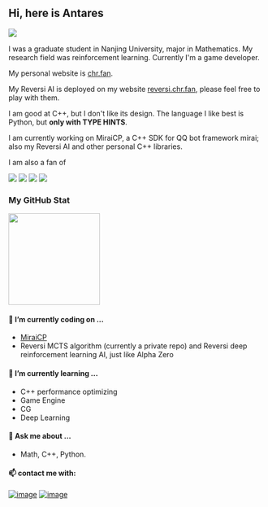 ## Hi, here is Antares

<a href="https://visitor-badge.glitch.me"><img align='left' src="https://visitor-badge.glitch.me/badge?page_id=Antares0982.Antares0982"/></a><br> 

I was a graduate student in Nanjing University, major in Mathematics. My research field was reinforcement learning. Currently I'm a game developer.

My personal website is [chr.fan](https://chr.fan/).

My Reversi AI is deployed on my website [reversi.chr.fan](http://reversi.chr.fan), please feel free to play with them.

I am good at C++, but I don't like its design. The language I like best is Python, but **only with TYPE HINTS**.

I am currently working on MiraiCP, a C++ SDK for QQ bot framework mirai; also my Reversi AI and other personal C++ libraries.

I am also a fan of

![](https://img.shields.io/badge/Steam-000000?style=for-the-badge&logo=steam&logoColor=white)   ![](https://img.shields.io/badge/Arch_Linux-1793D1?style=for-the-badge&logo=arch-linux&logoColor=white)   ![](https://img.shields.io/badge/unreal%20engine-0E1128?style=for-the-badge&logo=unrealengine) ![](https://img.shields.io/badge/PyTorch-EE4C2C?style=for-the-badge&logo=pytorch&logoColor=white)

### My GitHub Stat

<a href="https://github.com/anuraghazra/github-readme-stats"><img height="180" src="https://github-readme-stats.vercel.app/api?username=Antares0982&show_icons=true&count_private=True&bg_color=30,e96443,904e95&title_color=fff&text_color=fff"/></a>

#### 🔭 I’m currently coding on ...

* [MiraiCP](https://github.com/Nambers/MiraiCP)
* Reversi MCTS algorithm (currently a private repo) and Reversi deep reinforcement learning AI, just like Alpha Zero

#### 🌱 I’m currently learning ...

- C++ performance optimizing
- Game Engine
- CG
- Deep Learning

#### 💬 Ask me about ...

* Math, C++, Python.

#### 📫 contact me with:

 [![image](https://img.shields.io/badge/Telegram-2CA5E0?style=for-the-badge&logo=telegram&logoColor=white)](https://t.me/AntaresChr)  [![image](https://img.shields.io/badge/Gmail-D14836?style=for-the-badge&logo=gmail&logoColor=white)](mailto:Antares0982@gmail.com?subject=[GitHub])

